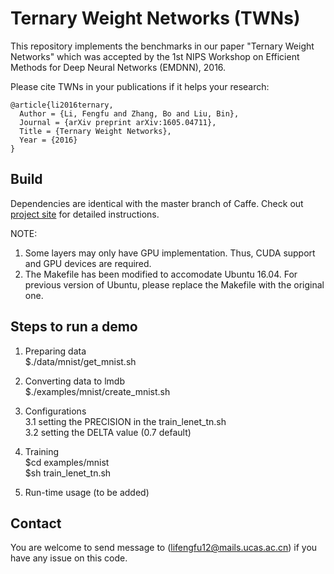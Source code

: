 # Ternary Weight Networks (TWNs)

This repository implements the benchmarks in our paper "Ternary Weight Networks" which was accepted by the 1st NIPS Workshop on Efficient Methods for Deep Neural Networks (EMDNN), 2016.  

Please cite TWNs in your publications if it helps your research:

    @article{li2016ternary,
      Author = {Li, Fengfu and Zhang, Bo and Liu, Bin},
      Journal = {arXiv preprint arXiv:1605.04711},
      Title = {Ternary Weight Networks},
      Year = {2016}
    }

## Build

Dependencies are identical with the master branch of Caffe. Check out [project site](http://caffe.berkeleyvision.org) for detailed instructions.

NOTE:  
1. Some layers may only have GPU implementation. Thus, CUDA support and GPU devices are required.  
2. The Makefile has been modified to accomodate Ubuntu 16.04. For previous version of Ubuntu, please replace the Makefile with the original one.

## Steps to run a demo  
1. Preparing data  
$./data/mnist/get_mnist.sh  

2. Converting data to lmdb  
$./examples/mnist/create_mnist.sh

3. Configurations  
3.1 setting the PRECISION in the train_lenet_tn.sh  
3.2 setting the DELTA value (0.7 default)  

4. Training  
$cd examples/mnist  
$sh train_lenet_tn.sh

5. Run-time usage (to be added)

## Contact

You are welcome to send message to (lifengfu12@mails.ucas.ac.cn) if you have any issue on this code.



